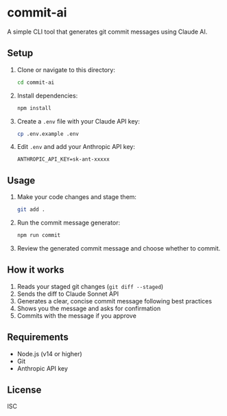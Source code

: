 # commit-ai

A simple CLI tool that generates git commit messages using Claude AI.

## Setup

1. Clone or navigate to this directory:
   ```bash
   cd commit-ai
   ```

2. Install dependencies:
   ```bash
   npm install
   ```

3. Create a `.env` file with your Claude API key:
   ```bash
   cp .env.example .env
   ```

4. Edit `.env` and add your Anthropic API key:
   ```
   ANTHROPIC_API_KEY=sk-ant-xxxxx
   ```

## Usage

1. Make your code changes and stage them:
   ```bash
   git add .
   ```

2. Run the commit message generator:
   ```bash
   npm run commit
   ```

3. Review the generated commit message and choose whether to commit.

## How it works

1. Reads your staged git changes (`git diff --staged`)
2. Sends the diff to Claude Sonnet API
3. Generates a clear, concise commit message following best practices
4. Shows you the message and asks for confirmation
5. Commits with the message if you approve

## Requirements

- Node.js (v14 or higher)
- Git
- Anthropic API key

## License

ISC
